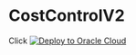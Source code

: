 # CostControlV2

Click [![Deploy to Oracle Cloud](https://oci-resourcemanager-plugin.plugins.oc.oraclecloud.com/latest/deploy-to-oracle-cloud.svg)](http://cloud.oracle.com)